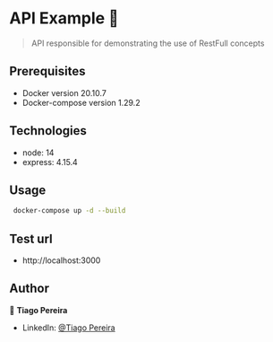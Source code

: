 # API Example 👋

> API responsible for demonstrating the use of RestFull concepts

## Prerequisites

- Docker version 20.10.7
- Docker-compose version 1.29.2

## Technologies
- node: 14
- express: 4.15.4
## Usage

```sh
 docker-compose up -d --build
```

## Test url
- http://localhost:3000

## Author

👤 **Tiago Pereira**

* LinkedIn: [@Tiago Pereira](https://www.linkedin.com/in/tiago-pereira1997/)